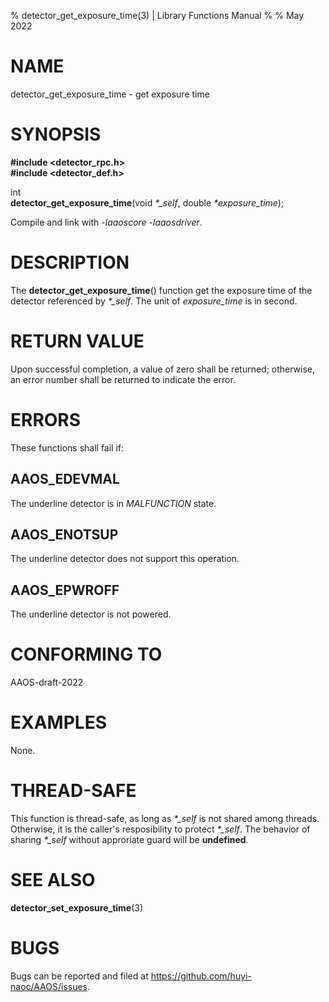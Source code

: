 % detector\_get\_exposure\_time(3) | Library Functions Manual
%
% May 2022

NAME
====

detector\_get\_exposure\_time - get exposure time

SYNOPSIS
========

**#include <detector_rpc.h>**  
**#include <detector_def.h>**

int  
**detector_get_exposure_time**(void *\*\_self*, double *\*exposure\_time*);

Compile and link with *-laaoscore* *-laaosdriver*.

DESCRIPTION
===========

The **detector_get_exposure_time**() function get the exposure time of the detector referenced by *\*\_self*. The unit of *exposure\_time* is in second.

RETURN VALUE
============

Upon successful completion, a value of zero shall be returned; otherwise, an error number shall be returned to indicate the error.

ERRORS
======

These functions shall fail if:

AAOS\_EDEVMAL
------------

The underline detector is in *MALFUNCTION* state.

AAOS\_ENOTSUP
------------

The underline detector does not support this operation.

AAOS\_EPWROFF
------------

The underline detector is not powered.

CONFORMING TO
=============

AAOS-draft-2022

EXAMPLES
========

None.

THREAD-SAFE
===========

This function is thread-safe, as long as *\*\_self* is not shared among threads. Otherwise, it is the caller's resposibility to protect *\*\_self*. The behavior of sharing *\*\_self* without approriate guard will be **undefined**.

SEE ALSO
========

**detector_set_exposure_time**(3)

BUGS
====

Bugs can be reported and filed at https://github.com/huyi-naoc/AAOS/issues.

